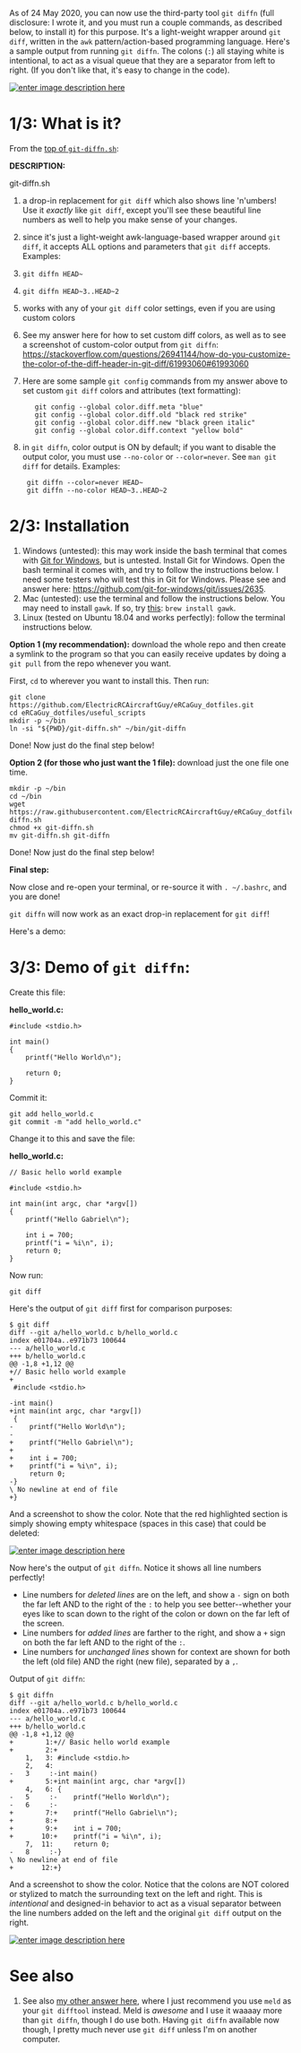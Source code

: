 <!--
https://stackoverflow.com/a/61997003/4561887
-->

<!-- language-all: lang-bash -->

As of 24 May 2020, you can now use the third-party tool `git diffn` (full disclosure: I wrote it, and you must run a couple commands, as described below, to install it) for this purpose. It's a light-weight wrapper around `git diff`, written in the `awk` pattern/action-based programming language. Here's a sample output from running `git diffn`. The colons (`:`) all staying white is intentional, to act as a visual queue that they are a separator from left to right. (If you don't like that, it's easy to change in the code).

[![enter image description here][2]][2]


# 1/3: What is it?

From the [top of `git-diffn.sh`][3]:

**DESCRIPTION:**

git-diffn.sh

1. a drop-in replacement for `git diff` which also shows line 'n'umbers! Use it *exactly* like `git diff`, except you'll see these beautiful line numbers as well to help you make sense of
  your changes. 
1. since it's just a light-weight awk-language-based wrapper around `git diff`, it accepts ALL options and parameters that `git diff` accepts. Examples:
  1. `git diffn HEAD~`
  1. `git diffn HEAD~3..HEAD~2`
1. works with any of your `git diff` color settings, even if you are using custom colors
  1. See my answer here for how to set custom diff colors, as well as to see a screenshot of custom-color output from `git diffn`: https://stackoverflow.com/questions/26941144/how-do-you-customize-the-color-of-the-diff-header-in-git-diff/61993060#61993060
  1. Here are some sample `git config` commands from my answer above to set custom `git diff` colors and attributes (text formatting):

            git config --global color.diff.meta "blue"
            git config --global color.diff.old "black red strike"
            git config --global color.diff.new "black green italic"
            git config --global color.diff.context "yellow bold"

1. in `git diffn`, color output is ON by default; if you want to disable the output color, you must use `--no-color` or `--color=never`. See `man git diff` for details. Examples: 

        git diffn --color=never HEAD~
        git diffn --no-color HEAD~3..HEAD~2


# 2/3: Installation

1. Windows (untested): this may work inside the bash terminal that comes with [Git for Windows][4], but is untested. Install Git for Windows. Open the bash terminal it comes with, and try to follow the instructions below. I need some testers who will test this in Git for Windows. Please see and answer here: https://github.com/git-for-windows/git/issues/2635. 
1. Mac (untested): use the terminal and follow the instructions below. You may need to install `gawk`. If so, try [this][5]: `brew install gawk`.
1. Linux (tested on Ubuntu 18.04 and works perfectly): follow the terminal instructions below.

**Option 1 (my recommendation):** download the whole repo and then create a symlink to the program so that you can easily receive updates by doing a `git pull` from the repo whenever you want.

First, `cd` to wherever you want to install this. Then run:

    git clone https://github.com/ElectricRCAircraftGuy/eRCaGuy_dotfiles.git
    cd eRCaGuy_dotfiles/useful_scripts
    mkdir -p ~/bin
    ln -si "${PWD}/git-diffn.sh" ~/bin/git-diffn

Done! Now just do the final step below!

**Option 2 (for those who just want the 1 file):** download just the one file one time.

    mkdir -p ~/bin
    cd ~/bin
    wget https://raw.githubusercontent.com/ElectricRCAircraftGuy/eRCaGuy_dotfiles/master/useful_scripts/git-diffn.sh
    chmod +x git-diffn.sh
    mv git-diffn.sh git-diffn

Done! Now just do the final step below!

**Final step:**

Now close and re-open your terminal, or re-source it with `. ~/.bashrc`, and you are done!

`git diffn` will now work as an exact drop-in replacement for `git diff`!

Here's a demo:


# 3/3: Demo of `git diffn`:

Create this file:

**hello_world.c:**

<!-- language: lang-c -->

    #include <stdio.h>

    int main()
    {
        printf("Hello World\n");

        return 0;
    }

Commit it:

    git add hello_world.c
    git commit -m "add hello_world.c"

Change it to this and save the file:

**hello_world.c:**

<!-- language: lang-c -->

    // Basic hello world example

    #include <stdio.h>

    int main(int argc, char *argv[])
    {
        printf("Hello Gabriel\n");
        
        int i = 700;
        printf("i = %i\n", i);
        return 0;
    }

Now run:

    git diff

Here's the output of `git diff` first for comparison purposes:

<!-- language: lang-git-diff -->

    $ git diff
    diff --git a/hello_world.c b/hello_world.c
    index e01704a..e971b73 100644
    --- a/hello_world.c
    +++ b/hello_world.c
    @@ -1,8 +1,12 @@
    +// Basic hello world example
    +
     #include <stdio.h>
     
    -int main()
    +int main(int argc, char *argv[])
     {
    -    printf("Hello World\n");
    -
    +    printf("Hello Gabriel\n");
    +    
    +    int i = 700;
    +    printf("i = %i\n", i);
         return 0;
    -}
    \ No newline at end of file
    +}

And a screenshot to show the color. Note that the red highlighted section is simply showing empty whitespace (spaces in this case) that could be deleted:

[![enter image description here][1]][1]

Now here's the output of `git diffn`. Notice it shows all line numbers perfectly! 

- Line numbers for _deleted lines_ are on the left, and show a `-` sign on both the far left AND to the right of the `:` to help you see better--whether your eyes like to scan down to the right of the colon or down on the far left of the screen.
- Line numbers for _added lines_ are farther to the right, and show a `+` sign on both the far left AND to the right of the `:`. 
- Line numbers for _unchanged lines_ shown for context are shown for both the  left (old file) AND the right (new file), separated by a `,`.

Output of `git diffn`:

<!-- language: lang-git-diff -->

    $ git diffn
    diff --git a/hello_world.c b/hello_world.c
    index e01704a..e971b73 100644
    --- a/hello_world.c
    +++ b/hello_world.c
    @@ -1,8 +1,12 @@
    +        1:+// Basic hello world example
    +        2:+
        1,   3: #include <stdio.h>
        2,   4: 
    -   3     :-int main()
    +        5:+int main(int argc, char *argv[])
        4,   6: {
    -   5     :-    printf("Hello World\n");
    -   6     :-
    +        7:+    printf("Hello Gabriel\n");
    +        8:+    
    +        9:+    int i = 700;
    +       10:+    printf("i = %i\n", i);
        7,  11:     return 0;
    -   8     :-}
    \ No newline at end of file
    +       12:+}

And a screenshot to show the color. Notice that the colons are NOT colored or stylized to match the surrounding text on the left and right. This is _intentional_ and designed-in behavior to act as a visual separator between the line numbers added on the left and the original `git diff` output on the right. 

[![enter image description here][2]][2]

# See also
1. See also [my other answer here](https://stackoverflow.com/a/50223487/4561887), where I just recommend you use `meld` as your `git difftool` instead. Meld is _awesome_ and I use it waaaay more than `git diffn`, though I do use both. Having `git diffn` available now though, I pretty much never use `git diff` unless I'm on another computer.

  [1]: https://i.stack.imgur.com/0iE0N.png
  [2]: https://i.stack.imgur.com/F6gyz.png
  [3]: https://github.com/ElectricRCAircraftGuy/eRCaGuy_dotfiles/blob/master/useful_scripts/git-diffn.sh
  [4]: https://gitforwindows.org/
  [5]: https://stackoverflow.com/a/39563982/4561887
